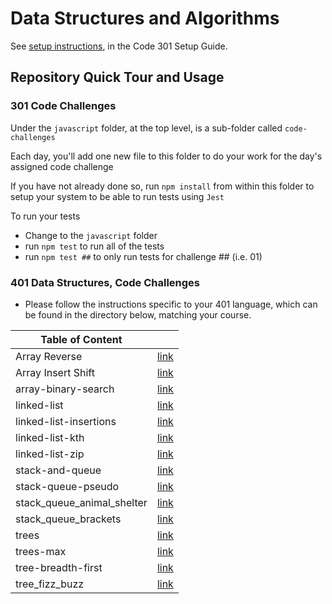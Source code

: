 # Data Structures and Algorithms

See [setup instructions](https://codefellows.github.io/setup-guide/code-301/3-code-challenges), in the Code 301 Setup Guide.

## Repository Quick Tour and Usage

### 301 Code Challenges

Under the `javascript` folder, at the top level, is a sub-folder called `code-challenges`

Each day, you'll add one new file to this folder to do your work for the day's assigned code challenge

If you have not already done so, run `npm install` from within this folder to setup your system to be able to run tests using `Jest`

To run your tests

- Change to the `javascript` folder
- run `npm test` to run all of the tests
- run `npm test ##` to only run tests for challenge ## (i.e. 01)

### 401 Data Structures, Code Challenges

- Please follow the instructions specific to your 401 language, which can be found in the directory below, matching your course.

| Table of Content | |
| -------------- |------------- |
| Array Reverse | [link](./python/code_challenges/array_reverse/README.md) |
| Array Insert Shift | [link](./python/code_challenges/array-insert-shift/README.md) |
| array-binary-search | [link](./python/code_challenges/array-binary-search/README.md) |
| linked-list| [link](./python/code_challenges/linked_list/README.md) |
| linked-list-insertions| [link](./python/code_challenges/linked-list-insertions/README.md) 
| linked-list-kth| [link](./python/code_challenges/linked-list-kth/README.md) 
| linked-list-zip| [link](./python/code_challenges/linked_list_zip/README.md) 
| stack-and-queue| [link](./python/code_challenges/stack-and-queue/README.md) 
| stack-queue-pseudo| [link](./python/code_challenges/stack_queue_pseudo/README.md) 
| stack_queue_animal_shelter| [link](./python/code_challenges/stack_queue_animal_shelter/README.md) 
| stack_queue_brackets| [link](./python/code_challenges/stack_queue_brackets/README.md) 
| trees| [link](./python/code_challenges/trees/README.md) 
| trees-max| [link](./python/code_challenges/trees/maxreadme.md) 
| tree-breadth-first| [link](./python/code_challenges/trees/breadth.md) 
| tree_fizz_buzz| [link](./python/code_challenges/tree_fizz_buzz/README.md) 


